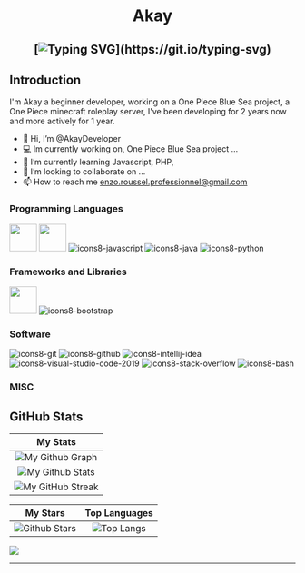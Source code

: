 <h1 align="center">
Akay

  
  <h2 align="center">
    
[![Typing SVG](https://readme-typing-svg.herokuapp.com?duration=3000&center=true&width=450&lines=Welcome+to+my+Github+Page!;I'm+Akay.;I'm+a+student+in+Laval.;I'm+always+expanding+my+tech+stack!)](https://git.io/typing-svg)

## Introduction
	  
I'm Akay a beginner developer, working on a One Piece Blue Sea project, a One Piece minecraft roleplay server, I've been developing for 2 years now and more actively for 1 year.
	  
- 👋 Hi, I’m @AkayDeveloper
- 💻 Im currently working on, One Piece Blue Sea project ...
- 🌱 I’m currently learning Javascript, PHP,
- 💞️ I’m looking to collaborate on ...
- 📫 How to reach me enzo.roussel.professionnel@gmail.com

### Programming Languages

<p>
  


<img width ='48px' src ='https://raw.githubusercontent.com/rahulbanerjee26/githubAboutMeGenerator/main/icons/html.svg'> </a>
<img width ='48px' src ='https://raw.githubusercontent.com/rahulbanerjee26/githubAboutMeGenerator/main/icons/css.svg'> </a>
![icons8-javascript](https://user-images.githubusercontent.com/76852813/172720095-d75caaaa-c8b8-497e-a1bf-54720da5f9ed.svg)
![icons8-java](https://user-images.githubusercontent.com/76852813/172716937-4574740e-2d2e-4326-af3b-4a42bad058c1.svg)
![icons8-python](https://user-images.githubusercontent.com/76852813/172720089-5ce0ea22-01c9-4444-8e70-a81501452b13.svg)



### Frameworks and Libraries

<p>

<img width ='48px' src ='https://img.icons8.com/color/48/000000/cinema-4d.png'> </a>
![icons8-bootstrap](https://user-images.githubusercontent.com/76852813/172721798-883b2b27-ef7b-42d4-a492-6c6cb6cb4ffe.svg)

### Software

<p>
	
![icons8-git](https://user-images.githubusercontent.com/76852813/172722126-2495793f-c4f3-43cc-bfb2-14e1d6f4d3a2.svg)
![icons8-github](https://user-images.githubusercontent.com/76852813/172732353-d8b662eb-8f1c-453a-82f4-00132b440aaa.svg)
![icons8-intellij-idea](https://user-images.githubusercontent.com/76852813/172722224-2df3bb34-d501-4daf-aa6d-af8c18335202.svg)
![icons8-visual-studio-code-2019](https://user-images.githubusercontent.com/76852813/172722742-4c84455a-830a-4f69-8dcd-ac9437e52251.svg)
![icons8-stack-overflow](https://user-images.githubusercontent.com/76852813/172722286-8f3ffc2b-593a-4670-9e9f-c77154f6763c.svg)
![icons8-bash](https://user-images.githubusercontent.com/76852813/172722833-c1dafe34-7340-4220-a115-81dce56b1746.svg)




### MISC

<p>





	
## GitHub Stats


|                                                                     My Stats                                                                     |
|:------------------------------------------------------------------------------------------------------------------------------------------------------:|
| ![My Github Graph](https://activity-graph.herokuapp.com/graph?username=akaydeveloper&theme=react-dark&hide_border=true&area=true) |
| ![My Github Stats](https://github-readme-stats.vercel.app/api?username=akaydeveloper&show_icons=true&theme=algolia)              | 
| ![My GitHub Streak](https://github-readme-streak-stats.herokuapp.com/?user=akaydeveloper&theme=algolia)                    | 
    

|                                                                                                      My Stars                                                                                                       |                                                           Top Languages                                                           |      
|:-------------------------------------------------------------------------------------------------------------------------------------------------------------------------------------------------------------------------:|:---------------------------------------------------------------------------------------------------------------------------------:|
| ![Github Stars](https://github-readme-stats.vercel.app/api?username=akaydeveloper&show_icons=true&locale=en&count_private=true&hide_rank=true&custom_title=My%20GitHub%20Stats&disable_animations=false&theme=algolia)| ![Top Langs](https://github-readme-stats.vercel.app/api/top-langs/?username=akaydeveloper&langs_count=8&theme=algolia)
	
![](https://komarev.com/ghpvc/?username=akaydeveloper&style=flat-square)


------


<!---
AkayDeveloper/AkayDeveloper is a ✨ special ✨ repository because its `README.md` (this file) appears on your GitHub profile.
You can click the Preview link to take a look at your changes.
--->
